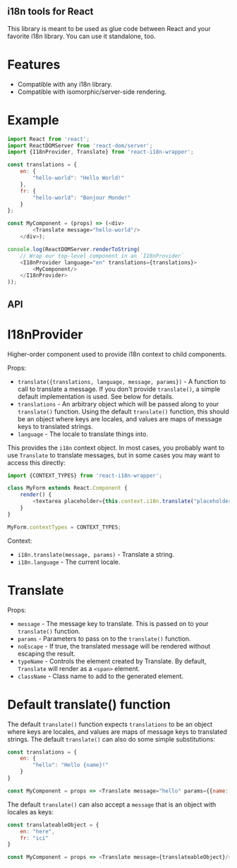 i18n tools for React
--------------------

This library is meant to be used as glue code between React and your favorite i18n library.  You can use it standalone,
too.

Features
========

* Compatible with any i18n library.
* Compatible with isomorphic/server-side rendering.

Example
=======

```javascript
import React from 'react';
import ReactDOMServer from 'react-dom/server';
import {I18nProvider, Translate} from 'react-i18n-wrapper';

const translations = {
    en: {
        "hello-world": "Hello World!"
    },
    fr: {
        "hello-world": "Bonjour Monde!"
    }
};

const MyComponent = (props) => (<div>
        <Translate message="hello-world"/>
    </div>);

console.log(ReactDOMServer.renderToString(
    // Wrap our top-level component in an `I18nProvider`
    <I18nProvider language="en" translations={translations}>
        <MyComponent/>
    </I18nProvider>
));

```

API
---

I18nProvider
============

Higher-order component used to provide i18n context to child components.

Props:
* `translate({translations, language, message, params})` - A function to call to translate a message.  If you don't
  provide `translate()`, a simple default implementation is used.  See below for details.
* `translations` - An arbitrary object which will be passed along to your `translate()` function.  Using the default
  `translate()` function, this should be an object where keys are locales, and values are maps of message keys to
  translated strings.
* `language` - The locale to translate things into.

This provides the `i18n` context object.  In most cases, you probably want to use `Translate` to translate messages,
but in some cases you may want to access this directly:

```javascript
import {CONTEXT_TYPES} from 'react-i18n-wrapper';

class MyForm extends React.Component {
    render() {
        <textarea placeholder={this.context.i18n.translate("placeholder_text")}/>
    }
}

MyForm.contextTypes = CONTEXT_TYPES;
```

Context:
* `i18n.translate(message, params)` - Translate a string.
* `i18n.language` - The current locale.

Translate
=========

Props:
* `message` - The message key to translate. This is passed on to your `translate()` function.
* `params` - Parameters to pass on to the `translate()` function.
* `noEscape` - If true, the translated message will be rendered without escaping the result.
* `typeName` - Controls the element created by Translate.  By default, `Translate` will render as a `<span>` element.
* `className` - Class name to add to the generated element.

Default translate() function
============================

The default `translate()` function expects `translations` to be an object where keys are locales, and values are maps
of message keys to translated strings.  The default `translate()` can also do some simple substitutions:

```javascript
const translations = {
    en: {
        "hello": "Hello {name}!"
    }
}

const MyComponent = props => <Translate message="hello" params={{name: "Jason"}}/>
```

The default `translate()` can also accept a `message` that is an object with locales as keys:

```javascript
const translateableObject = {
    en: "here",
    fr: "ici"
}

const MyComponent = props => <Translate message={translateableObject}/>
```
